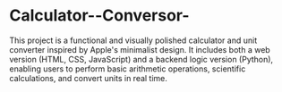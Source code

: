 # Calculator--Conversor-
This project is a functional and visually polished calculator and unit converter inspired by Apple's minimalist design. It includes both a web version (HTML, CSS, JavaScript) and a backend logic version (Python), enabling users to perform basic arithmetic operations, scientific calculations, and convert units in real time.
